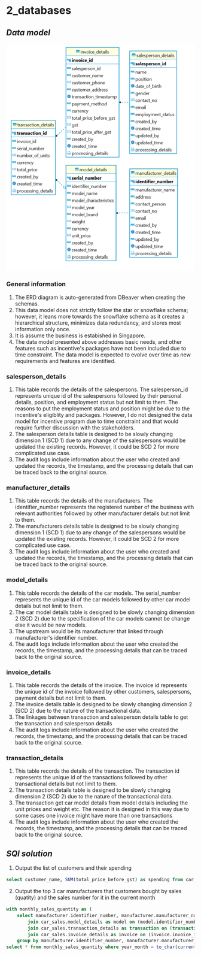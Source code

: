 # 2_databases

## _Data model_

![schema](schema.png)

### General information

1. The ERD diagram is auto-generated from DBeaver when creating the schemas.
2. This data model does not strictly follow the star or snowflake schema; however, it leans more towards the snowflake schema as it creates a hierarchical structure, minimizes data redundancy, and stores most information only once.
3. It is assume the business is estabished in Singapore.
4. The data model presented above addresses basic needs, and other features such as incentive's packages have not been included due to time constraint. The data model is expected to evolve over time as new requirements and features are identified.

### salesperson_details

1. This table records the details of the salespersons. The salesperson_id represents unique id of the salespersons followed by their personal details, position, and employment status but not limit to them. The reasons to put the employment status and position might be due to the incentive's eligiblity and packages. However, I do not designed the data model for incentive program due to time constraint and that would require further discussion with the stakeholders.
2. The salesperson details table is designed to be slowly changing dimension 1 (SCD 1) due to any change of the salespersons would be updated the existing records. However, it could be SCD 2 for more complicated use case.
3. The audit logs include information about the user who created and updated the records, the timestamp, and the processing details that can be traced back to the original source.

### manufacturer_details

1. This table records the details of the manufacturers. The identifier_number represents the registered number of the business with relevant authorities followed by other manufacturer details but not limit to them.
2. The manufacturers details table is designed to be slowly changing dimension 1 (SCD 1) due to any change of the salespersons would be updated the existing records. However, it could be SCD 2 for more complicated use case.
3. The audit logs include information about the user who created and updated the records, the timestamp, and the processing details that can be traced back to the original source.

### model_details

1. This table records the details of the car models. The serial_number represents the unique id of the car models followed by other car model details but not limit to them.
2. The car model details table is designed to be slowly changing dimension 2 (SCD 2) due to the specification of the car models cannot be change else it would be new models.
3. The upstream would be its manufacturer that linked through manufacturer's identifier number.
4. The audit logs include information about the user who created the records, the timestamp, and the processing details that can be traced back to the original source.

### invoice_details

1. This table records the details of the invoice. The invoice id represents the unique id of the invoice followed by other customers, salespersons, payment details but not limit to them.
2. The invoice details table is designed to be slowly changing dimension 2 (SCD 2) due to the nature of the transactional data.
3. The linkages between transaction and salesperson details table to get the transaction and salesperson details
4. The audit logs include information about the user who created the records, the timestamp, and the processing details that can be traced back to the original source.

### transaction_details

1. This table records the details of the transaction. The transaction id represents the unique id of the transactions followed by other transactional details but not limit to them.
2. The transaction details table is designed to be slowly changing dimension 2 (SCD 2) due to the nature of the transactional data.
3. The transaction get car model details from model details including the unit prices and weight etc. The reason it is designed in this way due to some cases one invoice might have more than one transactions
4. The audit logs include information about the user who created the records, the timestamp, and the processing details that can be traced back to the original source.


## _SQl solution_

1. Output the list of customers and their spending

```sql
select customer_name, SUM(total_price_before_gst) as spending from car_sales.invoice_details group by customer_name; 
```

2. Output the top 3 car manufacturers that customers bought by sales (quatity) and the sales number for it in the current month 

```sql
with monthly_sales_quantity as (
	select manufacturer.identifier_number, manufacturer.manufacturer_name, to_char(transaction_timestamp, 'YYYY-MM') as year_month, sum(transaction.total_price) as quantity from car_sales.manufacturer_details as manufacturer
		join car_sales.model_details as model on (model.identifier_number = manufacturer.identifier_number)
		join car_sales.transaction_details as transaction on (transaction.serial_number = transaction.serial_number)
		join car_sales.invoice_details as invoice on (invoice.invoice_id = transaction.invoice_id)
	group by manufacturer.identifier_number, manufacturer.manufacturer_name, to_char(transaction_timestamp, 'YYYY-MM'))
select * from monthly_sales_quantity where year_month = to_char(current_date, 'YYYY-MM') order by quantity desc limit 10;
```